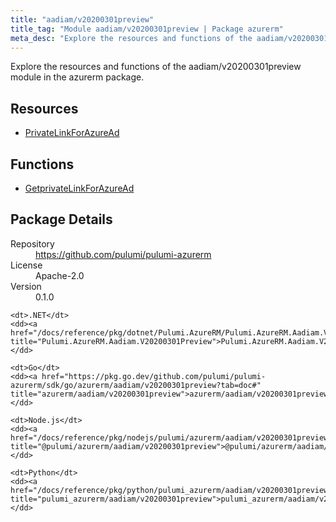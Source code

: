 ```yaml
---
title: "aadiam/v20200301preview"
title_tag: "Module aadiam/v20200301preview | Package azurerm"
meta_desc: "Explore the resources and functions of the aadiam/v20200301preview module in the azurerm package."
---
```


<!-- WARNING: this file was generated by Pulumi Docs Generator. -->
<!-- Do not edit by hand unless you're certain you know what you are doing! -->

Explore the resources and functions of the aadiam/v20200301preview module in the azurerm package.

<h2 id="resources">Resources</h2>
<ul class="api">
    <li><a href="privatelinkforazuread" title="PrivateLinkForAzureAd"><span class="symbol resource"></span>PrivateLinkForAzureAd</a></li>
</ul>

<h2 id="functions">Functions</h2>
<ul class="api">
    <li><a href="getprivatelinkforazuread" title="GetprivateLinkForAzureAd"><span class="symbol function"></span>GetprivateLinkForAzureAd</a></li>
</ul>

<h2 id="package-details">Package Details</h2>
<dl class="package-details">
	<dt>Repository</dt>
	<dd><a href="https://github.com/pulumi/pulumi-azurerm">https://github.com/pulumi/pulumi-azurerm</a></dd>
	<dt>License</dt>
	<dd>Apache-2.0</dd>
	<dt>Version</dt>
	<dd>0.1.0</dd>
</dl>



<dl class="tabular">

    <dt>.NET</dt>
    <dd><a href="/docs/reference/pkg/dotnet/Pulumi.AzureRM/Pulumi.AzureRM.Aadiam.V20200301Preview.html" title="Pulumi.AzureRM.Aadiam.V20200301Preview">Pulumi.AzureRM.Aadiam.V20200301Preview</a></dd>

    <dt>Go</dt>
    <dd><a href="https://pkg.go.dev/github.com/pulumi/pulumi-azurerm/sdk/go/azurerm/aadiam/v20200301preview?tab=doc#" title="azurerm/aadiam/v20200301preview">azurerm/aadiam/v20200301preview</a></dd>

    <dt>Node.js</dt>
    <dd><a href="/docs/reference/pkg/nodejs/pulumi/azurerm/aadiam/v20200301preview/#" title="@pulumi/azurerm/aadiam/v20200301preview">@pulumi/azurerm/aadiam/v20200301preview</a></dd>

    <dt>Python</dt>
    <dd><a href="/docs/reference/pkg/python/pulumi_azurerm/aadiam/v20200301preview" title="pulumi_azurerm/aadiam/v20200301preview">pulumi_azurerm/aadiam/v20200301preview</a></dd>

</dl>

